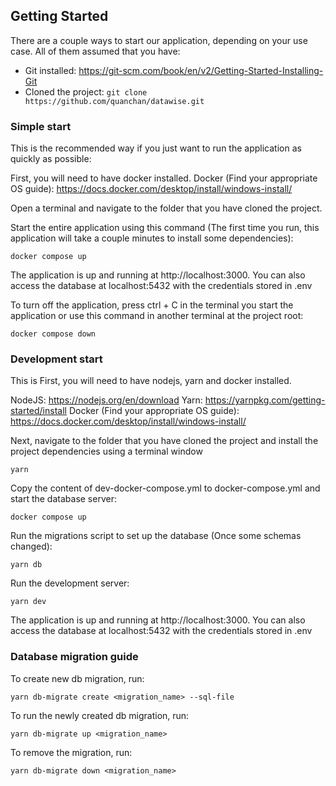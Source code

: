 
## Getting Started
There are a couple ways to start our application, depending on your use case.
All of them assumed that you have: 
- Git installed: https://git-scm.com/book/en/v2/Getting-Started-Installing-Git
- Cloned the project: `git clone https://github.com/quanchan/datawise.git`

### Simple start
This is the recommended way if you just want to run the application as quickly as possible:

First, you will need to have docker installed.
Docker (Find your appropriate OS guide): https://docs.docker.com/desktop/install/windows-install/

Open a terminal and navigate to the folder that you have cloned the project.

Start the entire application using this command (The first time you run, this application will take a couple minutes to install some dependencies):
```
docker compose up
```

The application is up and running at http://localhost:3000. You can also access the database at localhost:5432 with the credentials stored in .env

To turn off the application, press ctrl + C in the terminal you start the application or use this command in another terminal at the project root:
```
docker compose down
```

### Development start
This is
First, you will need to have nodejs, yarn and docker installed.

NodeJS: https://nodejs.org/en/download
Yarn: https://yarnpkg.com/getting-started/install
Docker (Find your appropriate OS guide): https://docs.docker.com/desktop/install/windows-install/

Next, navigate to the folder that you have cloned the project and install the project dependencies using a terminal window
```
yarn
```

Copy the content of dev-docker-compose.yml to docker-compose.yml and start the database server:
```
docker compose up
```

Run the migrations script to set up the database (Once some schemas changed):
```
yarn db
```

Run the development server:
```
yarn dev
```

The application is up and running at http://localhost:3000. You can also access the database at localhost:5432 with the credentials stored in .env

### Database migration guide
To create new db migration, run:
```
yarn db-migrate create <migration_name> --sql-file
```

To run the newly created db migration, run:
```
yarn db-migrate up <migration_name>
```

To remove the migration, run:
```
yarn db-migrate down <migration_name>
```